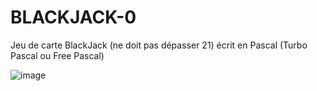 # BLACKJACK-0
Jeu de carte BlackJack (ne doit pas dépasser 21) écrit en Pascal (Turbo Pascal ou Free Pascal)

![image](https://github.com/user-attachments/assets/9bafcccc-a818-4251-b89e-7980668cab50)
